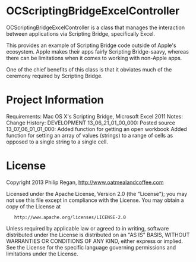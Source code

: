 OCScriptingBridgeExcelController
================================

OCScriptingBridgeExcelController is a class that manages the interaction between applications via Scripting Bridge, specifically Excel.

This provides an example of Scripting Bridge code outside of Apple's ecosystem. Apple makes their apps fairly Scripting Bridge-saavy, whereas there
can be limitations when it comes to working with non-Apple apps.

One of the chief benefits of this class is that it obviates much of the ceremony required by Scripting Bridge.

Project Information
===================
Requirements: Mac OS X's Scripting Bridge, Microsoft Excel 2011
Notes:
Change History:
DEVELOPMENT
13_06_21_01_00_000:
Posted source
13_07_06_01_01_000:
Added function for getting an open workbook
Added function for setting an array of values (strings) to a range of cells as opposed to a single string to a single cell.

License
=======

Copyright 2013 Philip Regan, http://www.oatmealandcoffee.com

Licensed under the Apache License, Version 2.0 (the "License");
you may not use this file except in compliance with the License.
You may obtain a copy of the License at

       http://www.apache.org/licenses/LICENSE-2.0

Unless required by applicable law or agreed to in writing, software
distributed under the License is distributed on an "AS IS" BASIS,
WITHOUT WARRANTIES OR CONDITIONS OF ANY KIND, either express or implied.
See the License for the specific language governing permissions and
limitations under the License.
